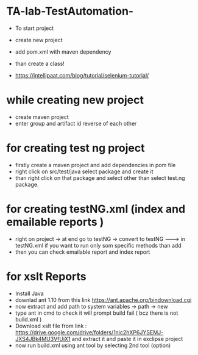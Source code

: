 # TA-lab-TestAutomation-

- To start project
- create new project
- add pom.xml with maven dependency
- than create a class!


- https://intellipaat.com/blog/tutorial/selenium-tutorial/


# while creating new project

- create maven project
- enter group and artifact id reverse of each other

# for creating test ng project
- firstly create a maven project and add dependencies in pom file
- right click on src/test/java select package and create it
- than right click on that package and select other than select test.ng package.

# for creating testNG.xml (index and emailable reports )
- right on project -> at end go to testNG -> convert to testNG
 ---> in testNG.xml if you want to run only som specific methods than add <methods><include name="login"/></methods>
- then you can check emailable report and index report

# for xslt Reports
- Install Java
- downlad ant 1.10 from this link https://ant.apache.org/bindownload.cgi
- now extract and add path to system variables -> path -> new
- type ant in cmd to check it will prompt build fail ( bcz there is not build.xml )
- Download xslt file from link : https://drive.google.com/drive/folders/1nic2hXP6JYSEMJ-JXS4JBk4MU3VfUiX1  and extract it and paste it in exclipse project
- now run build.xml using ant tool by selecting 2nd tool (option)
